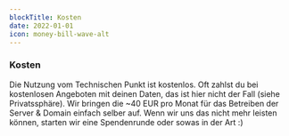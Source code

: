 ```yaml
---
blockTitle: Kosten
date: 2022-01-01
icon: money-bill-wave-alt
---
```

### Kosten

Die Nutzung vom Technischen Punkt ist kostenlos. Oft zahlst du bei kostenlosen Angeboten mit deinen Daten, das ist hier nicht der Fall (siehe Privatssphäre). Wir bringen die  \~40 EUR pro Monat für das Betreiben der Server & Domain einfach selber auf. Wenn wir uns das nicht mehr leisten können, starten wir eine Spendenrunde oder sowas in der Art :)

